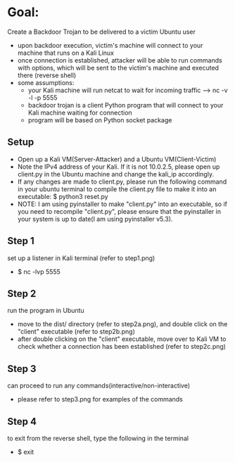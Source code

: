 # Goal:
Create a Backdoor Trojan to be delivered to a victim Ubuntu user

- upon backdoor execution, victim's machine will connect to your machine that runs on a Kali Linux
- once connection is established, attacker will be able to run commands with options, which will be sent to the victim's machine and executed there (reverse shell)
- some assumptions:
    - your Kali machine will run netcat to wait for incoming traffic --> nc -v -l -p 5555
    - backdoor trojan is a client Python program that will connect to your Kali machine waiting for connection
    - program will be based on Python socket package

Setup
-----
- Open up a Kali VM(Server-Attacker) and a Ubuntu VM(Client-Victim)
- Note the IPv4 address of your Kali. If it is not 10.0.2.5, please open up client.py in the Ubuntu machine and change the kali_ip accordingly.
- If any changes are made to client.py, please run the following command in your ubuntu terminal to compile the client.py file to make it into an executable: $ python3 reset.py
- NOTE: I am using pyinstaller to make "client.py" into an executable, so if you need to recompile "client.py", please ensure that the pyinstaller in your system is up to date(I am using pyinstaller v5.3).

Step 1
------
set up a listener in Kali terminal (refer to step1.png)
- $ nc -lvp 5555

Step 2
------
run the program in Ubuntu
- move to the dist/ directory (refer to step2a.png), and double click on the "client" executable (refer to step2b.png)
- after double clicking on the "client" executable, move over to Kali VM to check whether a connection has been established (refer to step2c.png)

Step 3
------
can proceed to run any commands(interactive/non-interactive)
- please refer to step3.png for examples of the commands 

Step 4
------
to exit from the reverse shell, type the following in the terminal
- $ exit
